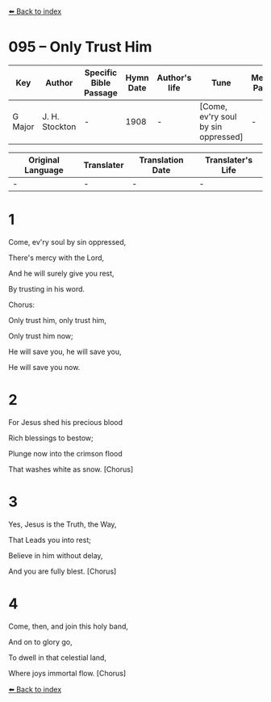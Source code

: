 [⬅️ Back to index](../README.md)

# 095 – Only Trust Him

Key | Author   | Specific Bible Passage     |Hymn Date |Author's life |Tune |Metrical Pattern   |Composer/Source
-- | --------- | ---------------------------|----------|--------------|-----|-------------------|-------------  
G Major |J. H. Stockton |- |1908 |- |[Come, ev'ry soul by sin oppressed] |- |J. H. Stockton

Original Language | Translater | Translation Date   | Translater's Life  
----------------- | --------- | --------------------|-------------     
\- |- |- |-




# 1

Come, ev'ry soul by sin oppressed,

There's mercy with the Lord,

And he will surely give you rest,

By trusting in his word.



Chorus:

Only trust him, only trust him,

Only trust him now;

He will save you, he will save you,

He will save you now.



# 2

For Jesus shed his precious blood

Rich blessings to bestow;

Plunge now into the crimson flood

That washes white as snow.  [Chorus]



# 3

Yes, Jesus is the Truth, the Way,

That Leads you into rest;

Believe in him without delay,

And you are fully blest.  [Chorus]



# 4

Come, then, and join this holy band,

And on to glory go,

To dwell in that celestial land,

Where joys immortal flow.  [Chorus]

[⬅️ Back to index](../README.md)
